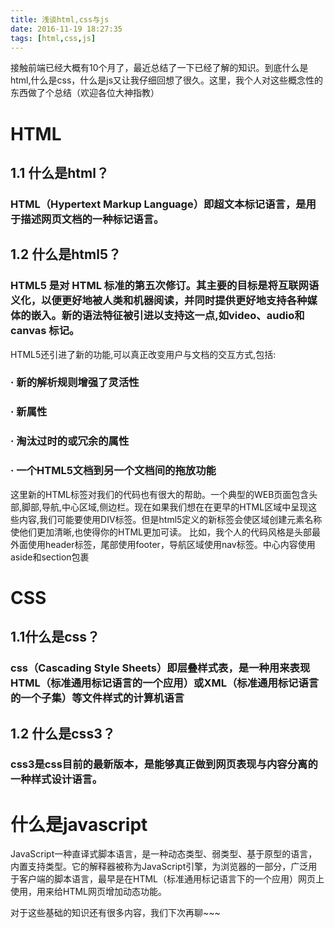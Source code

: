 ```yaml
---
title: 浅谈html,css与js
date: 2016-11-19 18:27:35
tags: [html,css,js]
---
```

接触前端已经大概有10个月了，最近总结了一下已经了解的知识。到底什么是html,什么是css，什么是js又让我仔细回想了很久。这里，我个人对这些概念性的东西做了个总结（欢迎各位大神指教）
# HTML
## 1.1 什么是html？
### HTML（Hypertext Markup Language）即超文本标记语言，是用于描述网页文档的一种标记语言。
## 1.2 什么是html5？
### HTML5 是对 HTML 标准的第五次修订。其主要的目标是将互联网语义化，以便更好地被人类和机器阅读，并同时提供更好地支持各种媒体的嵌入。新的语法特征被引进以支持这一点,如video、audio和canvas 标记。

HTML5还引进了新的功能,可以真正改变用户与文档的交互方式,包括:
### · 新的解析规则增强了灵活性
### · 新属性
### · 淘汰过时的或冗余的属性
### · 一个HTML5文档到另一个文档间的拖放功能
这里新的HTML标签对我们的代码也有很大的帮助。一个典型的WEB页面包含头部,脚部,导航,中心区域,侧边栏。现在如果我们想在在更早的HTML区域中呈现这些内容,我们可能要使用DIV标签。但是html5定义的新标签会使区域创建元素名称使他们更加清晰,也使得你的HTML更加可读。
比如，我个人的代码风格是头部最外面使用header标签，尾部使用footer，导航区域使用nav标签。中心内容使用aside和section包裹

# CSS
## 1.1什么是css？
### css（Cascading Style Sheets）即层叠样式表，是一种用来表现HTML（标准通用标记语言的一个应用）或XML（标准通用标记语言的一个子集）等文件样式的计算机语言
## 1.2 什么是css3？
### css3是css目前的最新版本，是能够真正做到网页表现与内容分离的一种样式设计语言。

# 什么是javascript
JavaScript一种直译式脚本语言，是一种动态类型、弱类型、基于原型的语言，内置支持类型。它的解释器被称为JavaScript引擎，为浏览器的一部分，广泛用于客户端的脚本语言，最早是在HTML（标准通用标记语言下的一个应用）网页上使用，用来给HTML网页增加动态功能。

对于这些基础的知识还有很多内容，我们下次再聊~~~
